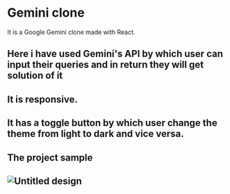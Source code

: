 # Gemini clone
It is a Google Gemini clone made with React.
## Here i have used Gemini's API by which user can input their queries and in return they will get solution of it
## It is responsive.
## It has a toggle button by which user change the theme from light to dark and vice versa.

<h2>
  The project sample
<h2/>

![Untitled design](https://github.com/user-attachments/assets/05381920-0bfa-43a2-99ad-e748d81ef755)
